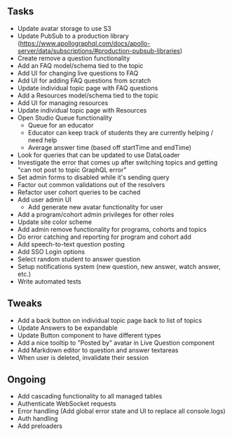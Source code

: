 ## Tasks

- Update avatar storage to use S3
- Update PubSub to a production library (https://www.apollographql.com/docs/apollo-server/data/subscriptions/#production-pubsub-libraries)
- Create remove a question functionality
- Add an FAQ model/schema tied to the topic
- Add UI for changing live questions to FAQ
- Add UI for adding FAQ questions from scratch
- Update individual topic page with FAQ questions
- Add a Resources model/schema tied to the topic
- Add UI for managing resources
- Update individual topic page with Resources
- Open Studio Queue functionality
  - Queue for an educator
  - Educator can keep track of students they are currently helping / need help
  - Average answer time (based off startTime and endTime)
- Look for queries that can be updated to use DataLoader
- Investigate the error that comes up after switching topics and getting "can not post to topic GraphQL error"
- Set admin forms to disabled while it's sending query
- Factor out common validations out of the resolvers
- Refactor user cohort queries to be cached
- Add user admin UI
  - Add generate new avatar functionality for user
- Add a program/cohort admin privileges for other roles
- Update site color scheme
- Add admin remove functionality for programs, cohorts and topics
- Do error catching and reporting for program and cohort add
- Add speech-to-text question posting
- Add SSO Login options
- Select random student to answer question
- Setup notifications system (new question, new answer, watch answer, etc.)
- Write automated tests

## Tweaks

- Add a back button on individual topic page back to list of topics
- Update Answers to be expandable
- Update Button component to have different types
- Add a nice tooltip to "Posted by" avatar in Live Question component
- Add Markdown editor to question and answer textareas
- When user is deleted, invalidate their session

## Ongoing

- Add cascading functionality to all managed tables
- Authenticate WebSocket requests
- Error handling (Add global error state and UI to replace all console.logs)
- Auth handling
- Add preloaders 
